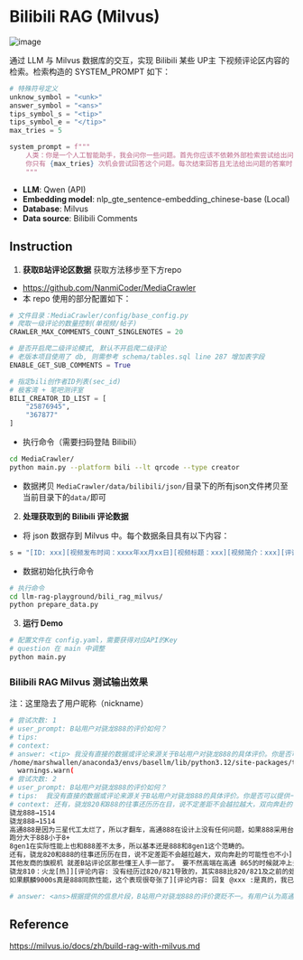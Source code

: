 # Bilibili RAG (Milvus)
![image](https://milvus.io/images/milvus_logo.svg)

通过 LLM 与 Milvus 数据库的交互，实现 Bilibili 某些 UP主 下视频评论区内容的检索。检索构造的 SYSTEM_PROMPT 如下：

```python
# 特殊符号定义
unknow_symbol = "<unk>"
answer_symbol = "<ans>"
tips_symbol_s = "<tip>"
tips_symbol_e = "</tip>"
max_tries = 5

system_prompt = f"""
    人类：你是一个人工智能助手，我会问你一些问题。首先你应该不依赖外部检索尝试给出问题的答案，如果不确定问题的答案，请返回 {unknow_symbol} 以提示本地去检索。如果答案确定，请返回 {answer_symbol} 以结束问答。
    你只有 {max_tries} 次机会尝试回答这个问题。每次结束回答且无法给出问题的答案时，你可以用 {tips_symbol_s} 来告诉我你不知道的部分，以提示我继续尝试本地检索。例如，你可以用 {tips_symbol_s} XXX {tips_symbol_e} 来包裹问题，其中XXX是你想进一步询问我的问题。记住，无论在什么情况下，你都需要返回之前所定义的三种特殊符号以结束问答。
    """
```

- **LLM**: Qwen (API)
- **Embedding model**: nlp_gte_sentence-embedding_chinese-base (Local)
- **Database**: Milvus
- **Data source**: Bilibili Comments

## Instruction

1. **获取B站评论区数据**
获取方法移步至下方repo

- https://github.com/NanmiCoder/MediaCrawler
- 本 repo 使用的部分配置如下：
```python
# 文件目录：MediaCrawler/config/base_config.py
# 爬取一级评论的数量控制(单视频/帖子)
CRAWLER_MAX_COMMENTS_COUNT_SINGLENOTES = 20

# 是否开启爬二级评论模式, 默认不开启爬二级评论
# 老版本项目使用了 db, 则需参考 schema/tables.sql line 287 增加表字段
ENABLE_GET_SUB_COMMENTS = True

# 指定bili创作者ID列表(sec_id)
# 极客湾 + 笔吧测评室
BILI_CREATOR_ID_LIST = [
    "25876945",
    "367877"
]
```
- 执行命令（需要扫码登陆 Bilibili）
```sh
cd MediaCrawler/
python main.py --platform bili --lt qrcode --type creator
```
- 数据拷贝
```MediaCrawler/data/bilibili/json/```目录下的所有json文件拷贝至当前目录下的```data/```即可

2. **处理获取到的 Bilibili 评论数据**
- 将 json 数据存到 Milvus 中。每个数据条目具有以下内容：
```sh
s = "[ID: xxx][视频发布时间：xxxx年xx月xx日][视频标题：xxx][视频简介：xxx][评论时间：xxxx年xx月xx日][评论者昵称：xxx][父级评论：xxx][评论内容：xxx]"
```

- 数据初始化执行命令

```sh
# 执行命令
cd llm-rag-playground/bili_rag_milvus/
python prepare_data.py
```

3. **运行 Demo**
```sh
# 配置文件在 config.yaml，需要获得对应API的Key
# question 在 main 中调整
python main.py
```
### Bilibili RAG Milvus 测试输出效果
注：这里隐去了用户昵称（nickname）
```sh
# 尝试次数: 1
# user_prompt: B站用户对骁龙888的评价如何？
# tips: 
# context: 
# answer: <tip> 我没有直接的数据或评论来源关于B站用户对骁龙888的具体评价。你是否可以提供一些更具体的信息或者例子？ </tip>
/home/marshwallen/anaconda3/envs/basellm/lib/python3.12/site-packages/transformers/modeling_utils.py:1044: FutureWarning: The `device` argument is deprecated and will be removed in v5 of Transformers.
  warnings.warn(
# 尝试次数: 2
# user_prompt: B站用户对骁龙888的评价如何？
# tips:  我没有直接的数据或评论来源关于B站用户对骁龙888的具体评价。你是否可以提供一些更具体的信息或者例子？ 
# context: 还有，骁龙820和888的往事还历历在目，说不定差距不会越拉越大，双向奔赴的可能性也不小]
骁龙888→1514
骁龙888→1514
高通888是因为三星代工太烂了，所以才翻车，高通888在设计上没有任何问题，如果888采用台积电代工，完全能超越麒麟9000[吃瓜]
跑分大于888小于8+
8gen1在实际性能上也和888差不太多，所以基本还是888和8gen1这个范畴的。
还有，骁龙820和888的往事还历历在目，说不定差距不会越拉越大，双向奔赴的可能性也不小][评论内容: 回复 @xxx :mtk在啊谁说没竞争]
其他友商的旗舰机 就差B站评论区那些懂王人手一部了。 要不然高端在高通 865的时候就冲上去了[笑哭]]
骁龙810：火龙[热]][评论内容: 没有经历过820/821导致的，其实888比820/821及之前的处理器能效好多了，不过比起865一代还倒退不少]
如果麒麟9000s真是888同款性能，这个表现很夸张了][评论内容: 回复 @xxx :是真的，我已经用上了，如果你什么都没感受到，但你不可能不感受到他的流畅性。可以说其它都是小弟]

# answer: <ans>根据提供的信息片段，B站用户对骁龙888的评价褒贬不一。有用户认为高通888的设计没有问题，其性能表现不佳是因为三星代工的问题，甚至有评论指出如果888采用台积电代工的话，完全可以超越麒麟9000。另有评论表示，888相较于820/821在能效上有所提升，但与865相比仍有所倒退。还有用户提到，其他厂商的旗舰机在高端市场上未能迅速崛起，可能也暗示了对包括骁龙888在内的处理器性能的一种期待或不满。</ans>
```

## Reference
https://milvus.io/docs/zh/build-rag-with-milvus.md